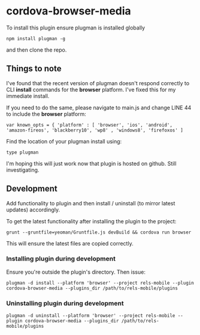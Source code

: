 # cordova-browser-media

To install this plugin ensure plugman is installed globally
```
npm install plugman -g
```

and then clone the repo.

## Things to note

I've found that the recent version of plugman doesn't respond correctly to CLI __install__ commands for the
__browser__ platform. I've fixed this for my immediate install.

If you need to do the same, please navigate to main.js and change LINE 44 to include the __browser__ platform:
```
var known_opts = { 'platform' : [ 'browser', 'ios', 'android', 'amazon-fireos', 'blackberry10', 'wp8' , 'windows8', 'firefoxos' ]
```

Find the location of your plugman install using:
```
type plugman
```

I'm hoping this will just work now that plugin is hosted on github. Still investigating.

## Development

Add functionality to plugin and then install / uninstall (to mirror latest updates) accordingly.

To get the latest functionality after installing the plugin to the project:
```
grunt --gruntfile=yeoman/Gruntfile.js devBuild && cordova run browser
```

This will ensure the latest files are copied correctly.

### Installing plugin during development

Ensure you're outside the plugin's directory. Then issue:

```
plugman -d install --platform 'browser' --project rels-mobile --plugin cordova-browser-media --plugins_dir /path/to/rels-mobile/plugins
```

### Uninstalling plugin during development

```
plugman -d uninstall --platform 'browser' --project rels-mobile --plugin cordova-browser-media --plugins_dir /path/to/rels-mobile/plugins
```